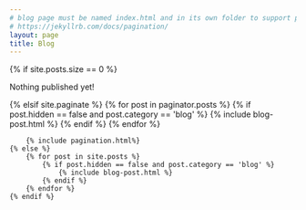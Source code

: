 ```yaml
---
# blog page must be named index.html and in its own folder to support pagination
# https://jekyllrb.com/docs/pagination/
layout: page
title: Blog
---
```

<section class="list">
	{% if site.posts.size == 0 %}
		<p class="text-center">Nothing published yet!</p>
	{% elsif site.paginate %}
		{% for post in paginator.posts %}
			{% if post.hidden == false and post.category == 'blog' %}
				{% include blog-post.html %}
			{% endif %}
		{% endfor %}

		{% include pagination.html%}
	{% else %}
		{% for post in site.posts %}
			{% if post.hidden == false and post.category == 'blog' %}
				{% include blog-post.html %}
			{% endif %}
		{% endfor %}
	{% endif %}
</section>
